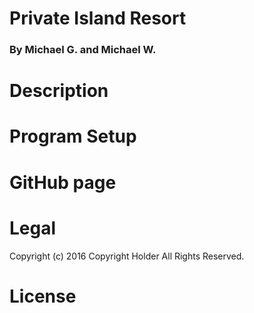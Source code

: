 # Private Island Resort
### By Michael G. and Michael W.
# Description
# Program Setup
# GitHub page
# Legal
Copyright (c) 2016 Copyright Holder All Rights Reserved.
# License 
